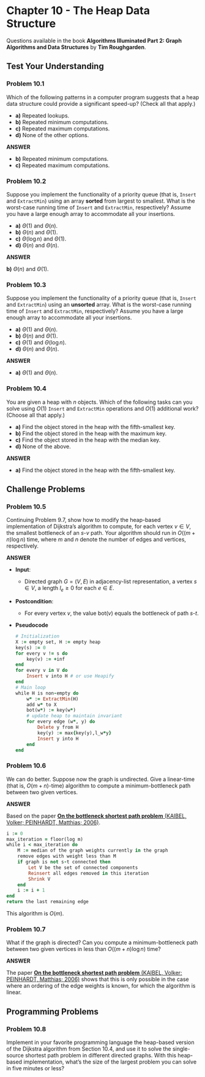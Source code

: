 # Chapter 10 - The Heap Data Structure

Questions available in the book **Algorithms Illuminated Part 2: Graph Algorithms and Data Structures** by **Tim Roughgarden**.

## Test Your Understanding

### Problem 10.1

Which of the following patterns in a computer program suggests that a heap data structure could provide a significant speed-up? (Check all that apply.)

* **a)** Repeated lookups.
* **b)** Repeated minimum computations.
* **c)** Repeated maximum computations.
* **d)** None of the other options.

**ANSWER**

* **b)** Repeated minimum computations.
* **c)** Repeated maximum computations.

### Problem 10.2

Suppose you implement the functionality of a priority queue (that is, `Insert` and `ExtractMin`) using an array **sorted** from largest to smallest. What is the worst-case running time of `Insert` and `ExtractMin`, respectively? Assume you have a large enough array to accommodate all your insertions.

* **a)** $\Theta(1)$ and $\Theta(n)$.
* **b)** $\Theta(n)$ and $\Theta(1)$.
* **c)** $\Theta(\log n)$ and $\Theta(1)$.
* **d)** $\Theta(n)$ and $\Theta(n)$.

**ANSWER**

**b)** $\Theta(n)$ and $\Theta(1)$.

### Problem 10.3

Suppose you implement the functionality of a priority queue (that is, `Insert` and `ExtractMin`) using an **unsorted** array. What is the worst-case running time of `Insert` and `ExtractMin`, respectively? Assume you have a large enough array to accommodate all your insertions.

* **a)** $\Theta(1)$ and $\Theta(n)$.
* **b)** $\Theta(n)$ and $\Theta(1)$.
* **c)** $\Theta(1)$ and $\Theta(\log n)$.
* **d)** $\Theta(n)$ and $\Theta(n)$.

**ANSWER**

* **a)** $\Theta(1)$ and $\Theta(n)$.

### Problem 10.4

You are given a heap with $n$ objects. Which of the following tasks can you solve using $O(1)$ `Insert` and `ExtractMin` operations and $O(1)$ additional work? (Choose all that apply.)

* **a)** Find the object stored in the heap with the fifth-smallest key.
* **b)** Find the object stored in the heap with the maximum key.
* **c)** Find the object stored in the heap with the median key.
* **d)** None of the above.

**ANSWER**

* **a)** Find the object stored in the heap with the fifth-smallest key.

## Challenge Problems

### Problem 10.5

Continuing Problem 9.7, show how to modify the heap-based implementation of Dijkstra’s algorithm to compute, for each vertex $v \in V$, the smallest bottleneck of an $s$-$v$ path. Your algorithm should run in $O((m+n) \log n)$ time, where $m$ and $n$ denote the number of edges and vertices, respectively.

**ANSWER**

* **Input**:

	* Directed graph $G = (V, E)$ in adjacency-list representation, a vertex $s \in V$, a length $l_e \geq 0$ for each $e \in E$.

* **Postcondition**:

	* For every vertex $v$, the value $\text{bot}(v)$ equals the bottleneck of path $s$-$t$.

* **Pseudocode**

	```ruby
	# Initialization
	X := empty set, H := empty heap
	key(s) := 0
	for every v != s do
	    key(v) := +inf
	end
	for every v in V do
	    Insert v into H # or use Heapify
	end
	# Main loop
	while H is non-empty do
	    w* := ExtractMin(H)
	    add w* to X
	    bot(w*) := key(w*)
	    # update heap to maintain invariant
	    for every edge (w*, y) do
	        Delete y from H
	        key(y) := max{key(y),l_w*y}
	        Insert y into H
	    end
	end
	```

### Problem 10.6

We can do better. Suppose now the graph is undirected. Give a linear-time (that is, $O(m + n)$-time) algorithm to compute a minimum-bottleneck path between two given vertices.

**ANSWER**

Based on the paper [**On the bottleneck shortest path problem** (KAIBEL, Volker; PEINHARDT, Matthias; 2006)](https://opus4.kobv.de/opus4-zib/files/916/ZR-06-22.pdf).

```ruby
i := 0
max_iteration = floor(log m)
while i < max_iteration do
    M := median of the graph weights currently in the graph
    remove edges with weight less than M
    if graph is not s-t connected then
        Let V be the set of connected components
        Reinsert all edges removed in this iteration
        Shrink V
    end
    i := i + 1 
end
return the last remaining edge
```

This algorithm is $O(m)$.

### Problem 10.7

What if the graph is directed? Can you compute a minimum-bottleneck path between two given vertices in less than $O((m + n) \log n)$ time?

**ANSWER**

The paper [**On the bottleneck shortest path problem** (KAIBEL, Volker; PEINHARDT, Matthias; 2006)](https://opus4.kobv.de/opus4-zib/files/916/ZR-06-22.pdf) shows that this is only possible in the case where an ordering of the edge weights is known, for which the algorithm is linear.

## Programming Problems

### Problem 10.8

Implement in your favorite programming language the heap-based version of the Dijkstra algorithm from Section 10.4, and use it to solve the single-source shortest path problem in different directed graphs. With this heap-based implementation, what’s the size of the largest problem you can solve in five minutes or less?